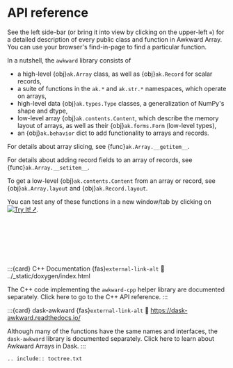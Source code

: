 # API reference

See the left side-bar (or bring it into view by clicking on the upper-left `≡`) for a detailed description of every public class and function in Awkward Array. You can use your browser's find-in-page to find a particular function.

In a nutshell, the `awkward` library consists of

* a high-level {obj}`ak.Array` class, as well as {obj}`ak.Record` for scalar records,
* a suite of functions in the `ak.*` and `ak.str.*` namespaces, which operate on arrays,
* high-level data {obj}`ak.types.Type` classes, a generalization of NumPy's shape and dtype,
* low-level array {obj}`ak.contents.Content`, which describe the memory layout of arrays, as well as their {obj}`ak.forms.Form` (low-level types),
* an {obj}`ak.behavior` dict to add functionality to arrays and records.

For details about array slicing, see {func}`ak.Array.__getitem__`.

For details about adding record fields to an array of records, see {func}`ak.Array.__setitem__`.

To get a low-level {obj}`ak.contents.Content` from an array or record, see {obj}`ak.Array.layout` and {obj}`ak.Record.layout`.

You can test any of these functions in a new window/tab by clicking on [![Try It! ⭷](https://img.shields.io/badge/-Try%20It%21%20%E2%86%97-orange?style=for-the-badge)](https://awkward-array.org/doc/main/_static/try-it.html).

<br><br><br><br><br>

:::{card} C++ Documentation {fas}`external-link-alt`
:link: ../_static/doxygen/index.html

The C++ code implementing the `awkward-cpp` helper library are documented separately. Click here to go to the C++ API reference.
:::

:::{card} dask-awkward {fas}`external-link-alt`
:link: https://dask-awkward.readthedocs.io/

Although many of the functions have the same names and interfaces, the `dask-awkward` library is documented separately. Click here to learn about Awkward Arrays in Dask.
:::

```{eval-rst}
.. include:: toctree.txt
```
